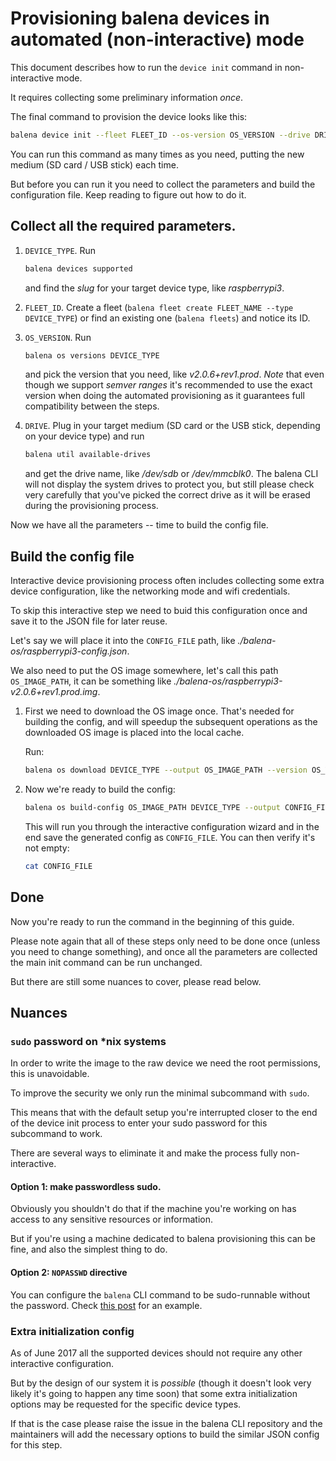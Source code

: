 # Provisioning balena devices in automated (non-interactive) mode

This document describes how to run the `device init` command in non-interactive mode.

It requires collecting some preliminary information _once_.

The final command to provision the device looks like this:

```bash
balena device init --fleet FLEET_ID --os-version OS_VERSION --drive DRIVE --config CONFIG_FILE --yes

```

You can run this command as many times as you need, putting the new medium (SD card / USB stick) each time.

But before you can run it you need to collect the parameters and build the configuration file. Keep reading to figure out how to do it.


## Collect all the required parameters.

1. `DEVICE_TYPE`. Run
	```bash
	balena devices supported
	```
	and find the _slug_ for your target device type, like _raspberrypi3_.

1. `FLEET_ID`. Create a fleet (`balena fleet create FLEET_NAME --type DEVICE_TYPE`) or find an existing one (`balena fleets`) and notice its ID.

1. `OS_VERSION`. Run
	```bash
	balena os versions DEVICE_TYPE
	```
	and pick the version that you need, like _v2.0.6+rev1.prod_.
	_Note_ that even though we support _semver ranges_ it's recommended to use the exact version when doing the automated provisioning as it
	guarantees full compatibility between the steps.

1. `DRIVE`. Plug in your target medium (SD card or the USB stick, depending on your device type) and run
	```bash
	balena util available-drives
	```
	and get the drive name, like _/dev/sdb_ or _/dev/mmcblk0_.
	The balena CLI will not display the system drives to protect you,
	but still please check very carefully that you've picked the correct drive as it will be erased during the provisioning process.

Now we have all the parameters -- time to build the config file.

## Build the config file

Interactive device provisioning process often includes collecting some extra device configuration, like the networking mode and wifi credentials.

To skip this interactive step we need to buid this configuration once and save it to the JSON file for later reuse.

Let's say we will place it into the `CONFIG_FILE` path, like _./balena-os/raspberrypi3-config.json_.

We also need to put the OS image somewhere, let's call this path `OS_IMAGE_PATH`, it can be something like _./balena-os/raspberrypi3-v2.0.6+rev1.prod.img_.

1. First we need to download the OS image once. That's needed for building the config, and will speedup the subsequent operations as the downloaded OS image is placed into the local cache.

	Run:
	```bash
	balena os download DEVICE_TYPE --output OS_IMAGE_PATH --version OS_VERSION
	```

1. Now we're ready to build the config:

	```bash
	balena os build-config OS_IMAGE_PATH DEVICE_TYPE --output CONFIG_FILE
	```

	This will run you through the interactive configuration wizard and in the end save the generated config as `CONFIG_FILE`. You can then verify it's not empty:

	```bash
	cat CONFIG_FILE
	```

## Done

Now you're ready to run the command in the beginning of this guide.

Please note again that all of these steps only need to be done once (unless you need to change something), and once all the parameters are collected the main init command can be run unchanged.

But there are still some nuances to cover, please read below. 

## Nuances

### `sudo` password on *nix systems

In order to write the image to the raw device we need the root permissions, this is unavoidable.

To improve the security we only run the minimal subcommand with `sudo`.

This means that with the default setup you're interrupted closer to the end of the device init process to enter your sudo password for this subcommand to work.

There are several ways to eliminate it and make the process fully non-interactive.

#### Option 1: make passwordless sudo.

Obviously you shouldn't do that if the machine you're working on has access to any sensitive resources or information.

But if you're using a machine dedicated to balena provisioning this can be fine, and also the simplest thing to do.

#### Option 2: `NOPASSWD` directive

You can configure the `balena` CLI command to be sudo-runnable without the password. Check [this post](https://askubuntu.com/questions/159007/how-do-i-run-specific-sudo-commands-without-a-password) for an example.

### Extra initialization config

As of June 2017 all the supported devices should not require any other interactive configuration.

But by the design of our system it is _possible_ (though it doesn't look very likely it's going to happen any time soon) that some extra initialization options may be requested for the specific device types.

If that is the case please raise the issue in the balena CLI repository and the maintainers will add the necessary options to build the similar JSON config for this step.
